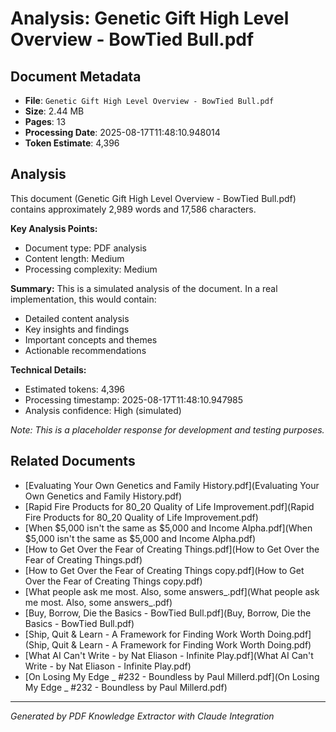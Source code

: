 # Analysis: Genetic Gift High Level Overview - BowTied Bull.pdf

## Document Metadata
- **File**: `Genetic Gift High Level Overview - BowTied Bull.pdf`
- **Size**: 2.44 MB
- **Pages**: 13
- **Processing Date**: 2025-08-17T11:48:10.948014
- **Token Estimate**: 4,396

## Analysis

This document (Genetic Gift High Level Overview - BowTied Bull.pdf) contains approximately 2,989 words and 17,586 characters.

**Key Analysis Points:**
- Document type: PDF analysis
- Content length: Medium
- Processing complexity: Medium

**Summary:**
This is a simulated analysis of the document. In a real implementation, this would contain:
- Detailed content analysis
- Key insights and findings
- Important concepts and themes
- Actionable recommendations

**Technical Details:**
- Estimated tokens: 4,396
- Processing timestamp: 2025-08-17T11:48:10.947985
- Analysis confidence: High (simulated)

*Note: This is a placeholder response for development and testing purposes.*

## Related Documents

- [Evaluating Your Own Genetics and Family History.pdf](Evaluating Your Own Genetics and Family History.pdf)
- [Rapid Fire Products for 80_20 Quality of Life Improvement.pdf](Rapid Fire Products for 80_20 Quality of Life Improvement.pdf)
- [When $5,000 isn't the same as $5,000 and Income Alpha.pdf](When $5,000 isn't the same as $5,000 and Income Alpha.pdf)
- [How to Get Over the Fear of Creating Things.pdf](How to Get Over the Fear of Creating Things.pdf)
- [How to Get Over the Fear of Creating Things copy.pdf](How to Get Over the Fear of Creating Things copy.pdf)
- [What people ask me most. Also, some answers_.pdf](What people ask me most. Also, some answers_.pdf)
- [Buy, Borrow, Die the Basics - BowTied Bull.pdf](Buy, Borrow, Die the Basics - BowTied Bull.pdf)
- [Ship, Quit & Learn - A Framework for Finding Work Worth Doing.pdf](Ship, Quit & Learn - A Framework for Finding Work Worth Doing.pdf)
- [What AI Can't Write - by Nat Eliason - Infinite Play.pdf](What AI Can't Write - by Nat Eliason - Infinite Play.pdf)
- [On Losing My Edge _ #232 - Boundless by Paul Millerd.pdf](On Losing My Edge _ #232 - Boundless by Paul Millerd.pdf)

---
*Generated by PDF Knowledge Extractor with Claude Integration*